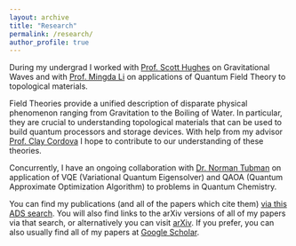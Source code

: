```yaml
---
layout: archive
title: "Research"
permalink: /research/
author_profile: true
---
```

During my undergrad I worked with [Prof. Scott Hughes](http://web.mit.edu/sahughes/www/) on Gravitational Waves and with [Prof. Mingda Li](http://qm.mit.edu/) on applications of Quantum Field Theory to topological materials.
 
Field Theories provide a unified description of disparate physical phenomenon ranging from Gravitation to the Boiling of Water. In particular, they are crucial to understanding topological materials that can be used to build quantum processors and storage devices. With help from my advisor [Prof. Clay Cordova](https://physics.uchicago.edu/people/profile/clay-cordova/) I hope to contribute to our understanding of these theories. 

Concurrently, I have an ongoing collaboration with [Dr. Norman Tubman](https://scholar.google.com/citations?user=jtkLnyMAAAAJ&hl=en) on application of VQE (Variational Quantum Eigensolver) and QAOA (Quantum Approximate Optimization Algorithm) to problems in Quantum Chemistry. 

You can find my publications (and all of the papers which cite them) [via this ADS search](https://ui.adsabs.harvard.edu/search/filter_author_facet_hier_fq_author=AND&filter_author_facet_hier_fq_author=author_facet_hier%3A%221%2FApte%2C%20A%2FApte%2C%20Anuj%22&fq=%7B!type%3Daqp%20v%3D%24fq_author%7D&fq_author=(author_facet_hier%3A%221%2FApte%2C%20A%2FApte%2C%20Anuj%22)&p_=0&q=author%3A%22Apte%2C%20Anuj%22&sort=date%20desc%2C%20bibcode%20desc). You will also find links to the arXiv versions of all of my papers via that search, or alternatively you can visit [arXiv](https://arxiv.org/search/?query=Apte%2C+Anuj&searchtype=author&abstracts=show&order=-announced_date_first&size=50). If you prefer, you can also usually find all of my papers at [Google Scholar](https://scholar.google.com/citations?hl=en&user=oX_oa18AAAAJ). 

<!--

{% include base_path %}

{% for post in site.publications reversed %}
  {% include archive-single.html %}
{% endfor %}
-->
